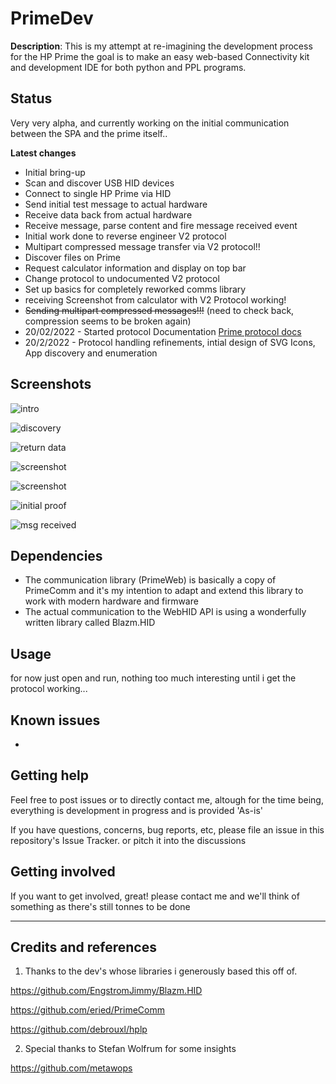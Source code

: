 
# PrimeDev

  

**Description**: 
This is my attempt at re-imagining the development process for the HP Prime
the goal is to make an easy web-based Connectivity kit and development IDE for both
python and PPL programs. 

 

## Status

Very very alpha, and currently working on the initial communication between the SPA and the prime itself..

**Latest changes**
- Initial bring-up
- Scan and discover USB HID devices
- Connect to single HP Prime via HID
- Send initial test message to actual hardware
- Receive data back from actual hardware
- Receive message, parse content and fire message received event
- Initial work done to reverse engineer V2 protocol
- Multipart compressed message transfer via V2 protocol!!
- Discover files on Prime
- Request calculator information and display on top bar
- Change protocol to undocumented V2 protocol
- Set up basics for completely reworked comms library
- receiving Screenshot from calculator with V2 Protocol working!
- ~~Sending multipart compressed messages!!!~~ (need to check back, compression seems to be broken again)
- 20/02/2022 - Started protocol Documentation [Prime protocol docs](https://github.com/BeatSkip/PrimeDev/wiki/HP-Prime---USB-HID-Packetizing-protocol)
- 20/2/2022 - Protocol handling refinements, intial design of SVG Icons, App discovery and enumeration




## Screenshots

![intro](https://github.com/BeatSkip/PrimeDev/blob/master/img/screenshot_intro.png?raw=true)

![discovery](https://github.com/BeatSkip/PrimeDev/blob/master/img/screenshot_discovery.png?raw=true)

![return data](https://github.com/BeatSkip/PrimeDev/blob/master/img/screenshot_received.png?raw=true)


![screenshot](https://github.com/BeatSkip/PrimeDev/blob/master/img/img_multipartcompressedtransfer.png?raw=true)

![screenshot](https://github.com/BeatSkip/PrimeDev/blob/master/img/screenshot_screenshot_received.png?raw=true)

![initial proof](https://github.com/BeatSkip/PrimeDev/blob/master/img/photo_poc.jpg?raw=true)

![msg received](https://github.com/BeatSkip/PrimeDev/blob/master/img/screenshot_msgevent.png?raw=true)


## Dependencies

- The communication library (PrimeWeb) is basically a copy of PrimeComm and it's my intention to adapt and extend this library to work with modern hardware and firmware
- The actual communication to the WebHID API is using a wonderfully written library called Blazm.HID


## Usage

for now just open and run, nothing too much interesting until i get the protocol working...

## Known issues

-

## Getting help

Feel free to post issues or to directly contact me, altough for the time being, everything is development in progress and is provided 'As-is'


If you have questions, concerns, bug reports, etc, please file an issue in this repository's Issue Tracker. or pitch it into the discussions

  

## Getting involved


If you want to get involved, great! please contact me and we'll think of something as there's still tonnes to be done


  
  

----

  

## Credits and references

  

1. Thanks to the dev's whose libraries i generously based this off of.

https://github.com/EngstromJimmy/Blazm.HID

https://github.com/eried/PrimeComm

https://github.com/debrouxl/hplp

2. Special thanks to Stefan Wolfrum for some insights

https://github.com/metawops